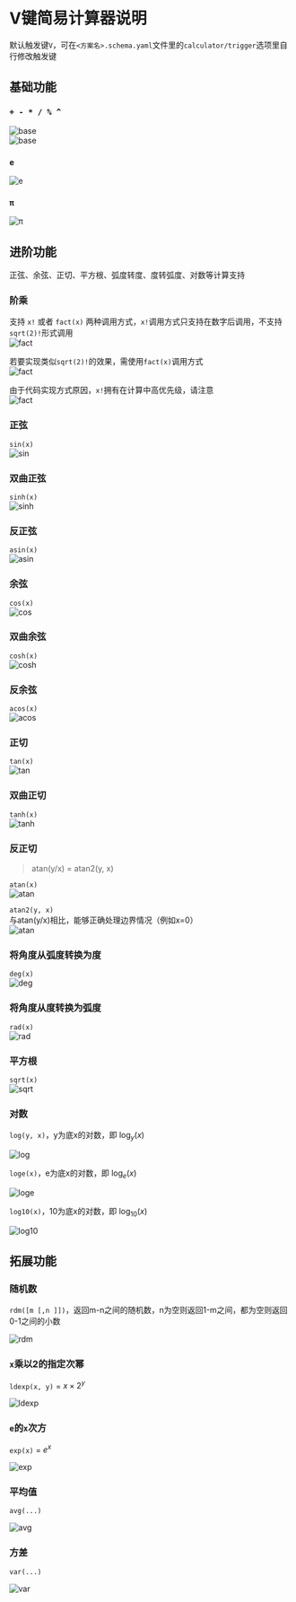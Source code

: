 # V键简易计算器说明

默认触发键`V`，可在`<方案名>.schema.yaml`文件里的`calculator/trigger`选项里自行修改触发键

## 基础功能

### `+ - * / % ^`

![base](assets/1.png)  
![base](assets/2.png)

### `e`

![e](assets/5.png)

### `π`

![π](assets/6.png)

## 进阶功能

正弦、余弦、正切、平方根、弧度转度、度转弧度、对数等计算支持

### 阶乘

支持 `x!` 或者 `fact(x)` 两种调用方式，`x!`调用方式只支持在数字后调用，不支持`sqrt(2)!`形式调用  
![fact](assets/28.png)

若要实现类似`sqrt(2)!`的效果，需使用`fact(x)`调用方式  
![fact](assets/4.png)

由于代码实现方式原因，`x!`拥有在计算中高优先级，请注意  
![fact](assets/3.png)

### 正弦

`sin(x)`  
![sin](assets/8.png)

### 双曲正弦

`sinh(x)`  
![sinh](assets/9.png)

### 反正弦

`asin(x)`  
![asin](assets/10.png)

### 余弦

`cos(x)`  
![cos](assets/11.png)

### 双曲余弦

`cosh(x)`  
![cosh](assets/12.png)

### 反余弦

`acos(x)`  
![acos](assets/13.png)

### 正切

`tan(x)`  
![tan](assets/14.png)

### 双曲正切

`tanh(x)`  
![tanh](assets/15.png)

### 反正切
>
> atan(y/x) = atan2(y, x)

`atan(x)`  
![atan](assets/16.png)

`atan2(y, x)`  
与atan(y/x)相比，能够正确处理边界情况（例如x=0）  
![atan](assets/17.png)

### 将角度从弧度转换为度

`deg(x)`  
![deg](assets/18.png)

### 将角度从度转换为弧度

`rad(x)`  
![rad](assets/19.png)

### 平方根

`sqrt(x)`  
![sqrt](assets/22.png)

### 对数

`log(y, x)`，y为底x的对数，即 $\log_{y}(x)$

![log](assets/23.png)

`loge(x)`，e为底x的对数，即 $\log_{e}(x)$

![loge](assets/24.png)

`log10(x)`，10为底x的对数，即 $\log_{10}(x)$

![log10](assets/25.png)

## 拓展功能

### 随机数

`rdm([m [,n ]])`，返回m-n之间的随机数，n为空则返回1-m之间，都为空则返回0-1之间的小数

![rdm](assets/7.gif)

### `x`乘以2的指定次幂

`ldexp(x, y)` = $x \times 2^y$

![ldexp](assets/20.png)

### `e`的`x`次方

`exp(x)` = $e^x$

![exp](assets/21.png)

### 平均值

`avg(...)`

![avg](assets/26.png)

### 方差

`var(...)`

![var](assets/27.png)
